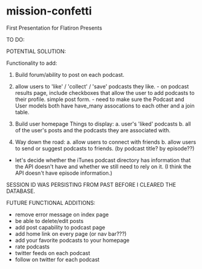 # mission-confetti
First Presentation for Flatiron Presents

TO DO:

POTENTIAL SOLUTION:

Functionality to add:

1. Build forum/ability to post on each podcast.

2. allow users to 'like' / 'collect' / 'save' podcasts they like.
		- on podcast results page, include checkboxes that allow the user to add podcasts to their profile. simple post form.
		- need to make sure the Podcast and User models both have have_many assocations to each other and a join table.

3. Build user homepage
		Things to display:
				a. user's 'liked' podcasts
				b. all of the user's posts and the podcasts they are associated with.

4. Way down the road:
		a. allow users to connect with friends
		b. allow users to send or suggest podcasts to friends. (by podcast title? by episode??)


- let's decide whether the iTunes podcast directory has information that the API doesn't have and whether we still need to rely on it. (I think the API doesn't have episode information.)


SESSION ID WAS PERSISTING FROM PAST BEFORE I CLEARED THE DATABASE.

FUTURE FUNCTIONAL ADDITIONS:
- remove error message on index page
- be able to delete/edit posts
- add post capability to podcast page
- add home link on every page (or nav bar???)
- add your favorite podcasts to your homepage
- rate podcasts
- twitter feeds on each podcast
- follow on twitter for each podcast